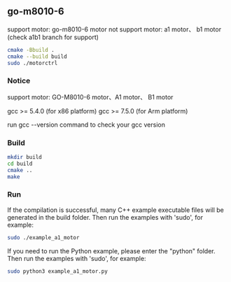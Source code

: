 ## go-m8010-6

support motor: go-m8010-6 motor
not support motor: a1 motor、 b1 motor (check a1b1 branch for support)

```sh
cmake -Bbuild .
cmake --build build
sudo ./motorctrl
```

### Notice

support motor: GO-M8010-6 motor、A1 motor、 B1 motor

gcc >= 5.4.0 (for x86 platform)
gcc >= 7.5.0 (for Arm platform)

run gcc --version command to check your gcc version

### Build

```bash
mkdir build
cd build
cmake ..
make
```

### Run

If the compilation is successful, many C++ example executable files will be generated in the build folder. Then run the examples with 'sudo', for example:

```bash
sudo ./example_a1_motor
```

If you need to run the Python example, please enter the "python" folder. Then run the examples with 'sudo', for example:

```sh
sudo python3 example_a1_motor.py
```
